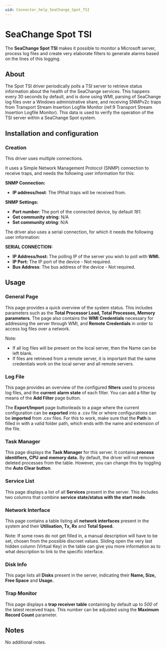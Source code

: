 ```yaml
---
uid: Connector_help_SeaChange_Spot_TSI
---
```


# SeaChange Spot TSI

The **SeaChange Spot TSI** makes it possible to monitor a Microsoft server, process log files and create very elaborate filters to generate alarms based on the lines of this logging.

## About

The Spot TSI driver periodically polls a TSI server to retrieve status information about the health of the SeaChange services. This happens every 30 seconds by default, and is done using WMI, parsing of SeaChange log files over a Windows administrative share, and receiving SNMPv2c traps from Transport Stream Insertion Logfile Monitor (ref:9 Transport Stream Insertion Logfile Monitor). This data is used to verify the operation of the TSI server within a SeaChange Spot system.

## Installation and configuration

### Creation

This driver uses multiple connections.

It uses a Simple Network Management Protocol (SNMP) connection to receive traps, and needs the following user information for this:

**SNMP Connection:**

- **IP address/host**: The IPthat traps will be received from.

**SNMP Settings:**

- **Port number**: The port of the connected device, by default *161*.
- **Get community string**: N/A
- **Set community string**: N/A

The driver also uses a serial connection, for which it needs the following user information:

**SERIAL CONNECTION:**

- **IP Address/host:** The polling IP of the server you wish to poll with **WMI.**
- **IP Port:** The IP port of the device - Not required.
- **Bus Address**: The bus address of the device - Not required.

## Usage

### General Page

This page provides a quick overview of the system status. This includes parameters such as the **Total Processor Load, Total Processes, Memory parameters**. The page also contains the **WMI** **Credentials** necessary for addressing the server through WMI, and **Remote** **Credentials** in order to access log files over a network.

Note:

- If all log files will be present on the local server, then the Name can be left blank.
- If files are retrieved from a remote server, it is important that the same credentials work on the local server and all remote servers.

### Log File

This page provides an overview of the configured **filters** used to process log files, and the **current** **alarm state** of each filter. You can add a filter by means of the **Add Filter** page button.

The **Export/Import** page buttonleads to a page where the current configuration can be **exported** into a .csv file or where configurations can be **imported** from .csv files. For this to work, make sure that the **Path** is filled in with a valid folder path, which ends with the name and extension of the file.

### Task Manager

This page displays the **Task Manager** for this server. It contains **process identifiers, CPU** **and** **memory data.** By default, the driver will not remove deleted processes from the table. However, you can change this by toggling the **Auto Clear button**.

### Service List

This page displays a list of all **Services** present in the server. This includes two columns that combine **service state/status with the start mode**.

### Network Interface

This page contains a table listing all **network interfaces** present in the system and their **Utilisation, Tx, Rx** and **Total Speed.**

Note: If some rows do not get filled in, a manual description will have to be set, chosen from the possible discreet values. Sliding open the very last hidden column (Virtual Key) in the table can give you more information as to what description to link to the specific interface.

### Disk Info

This page lists all **Disks** present in the server, indicating their **Name, Size, Free Space** and **Usage.**

### Trap Monitor

This page displays a **trap receiver table** containing by default up to *500* of the latest received traps. This number can be adjusted using the **Maximum Record Count** parameter.

## Notes

No additional notes.
